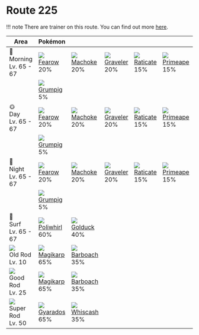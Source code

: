 # Route 225

!!! note
    There are trainer on this route. You can find out more [here](../../trainer_changes/route_225/).


Area                                  | Pokémon                          | &nbsp;                          | &nbsp;                          | &nbsp;                          | &nbsp;                          | &nbsp;                         | 
---                                   | ---                              | ---                             | ---                             | ---                             | ---                             | ---                            | 
🌅<br>Morning<br>Lv. 65 - 67           | ![][022]<br> [Fearow]<br> 20%    | ![][067]<br> [Machoke]<br> 20%  | ![][075]<br> [Graveler]<br> 20% | ![][020]<br> [Raticate]<br> 15% | ![][057]<br> [Primeape]<br> 15% | ![][297]<br> [Hariyama]<br> 5% | 
&nbsp;                                | ![][326]<br> [Grumpig]<br> 5%    | &nbsp;                          | &nbsp;                          | &nbsp;                          | &nbsp;                          | &nbsp;                         | 
🌞<br>Day<br>Lv. 65 - 67               | ![][022]<br> [Fearow]<br> 20%    | ![][067]<br> [Machoke]<br> 20%  | ![][075]<br> [Graveler]<br> 20% | ![][020]<br> [Raticate]<br> 15% | ![][057]<br> [Primeape]<br> 15% | ![][297]<br> [Hariyama]<br> 5% | 
&nbsp;                                | ![][326]<br> [Grumpig]<br> 5%    | &nbsp;                          | &nbsp;                          | &nbsp;                          | &nbsp;                          | &nbsp;                         | 
🌙<br>Night<br>Lv. 65 - 67             | ![][022]<br> [Fearow]<br> 20%    | ![][067]<br> [Machoke]<br> 20%  | ![][075]<br> [Graveler]<br> 20% | ![][020]<br> [Raticate]<br> 15% | ![][057]<br> [Primeape]<br> 15% | ![][297]<br> [Hariyama]<br> 5% | 
&nbsp;                                | ![][326]<br> [Grumpig]<br> 5%    | &nbsp;                          | &nbsp;                          | &nbsp;                          | &nbsp;                          | &nbsp;                         | 
🌊<br> Surf<br>Lv. 65 - 67             | ![][061]<br> [Poliwhirl]<br> 60% | ![][055]<br> [Golduck]<br> 40%  | &nbsp;                          | &nbsp;                          | &nbsp;                          | &nbsp;                         | 
![][old-rod]<br>Old Rod<br>Lv. 10     | ![][129]<br> [Magikarp]<br> 65%  | ![][339]<br> [Barboach]<br> 35% | &nbsp;                          | &nbsp;                          | &nbsp;                          | &nbsp;                         | 
![][good-rod]<br>Good Rod<br>Lv. 25   | ![][129]<br> [Magikarp]<br> 65%  | ![][339]<br> [Barboach]<br> 35% | &nbsp;                          | &nbsp;                          | &nbsp;                          | &nbsp;                         | 
![][super-rod]<br>Super Rod<br>Lv. 50 | ![][130]<br> [Gyarados]<br> 65%  | ![][340]<br> [Whiscash]<br> 35% | &nbsp;                          | &nbsp;                          | &nbsp;                          | &nbsp;                         | 

[Raticate]: ../../pokemon_changes/020/
[Fearow]: ../../pokemon_changes/022/
[Golduck]: ../../pokemon_changes/055/
[Primeape]: ../../pokemon_changes/057/
[Poliwhirl]: ../../pokemon_changes/061/
[Machoke]: ../../pokemon_changes/067/
[Graveler]: ../../pokemon_changes/075/
[Magikarp]: ../../pokemon_changes/129/
[Gyarados]: ../../pokemon_changes/130/
[Hariyama]: ../../pokemon_changes/297/
[Grumpig]: ../../pokemon_changes/326/
[Barboach]: ../../pokemon_changes/339/
[Whiscash]: ../../pokemon_changes/340/
[good-rod]: ../img/items/good-rod.png
[old-rod]: ../img/items/old-rod.png
[super-rod]: ../img/items/super-rod.png
[020]: ../img/pokemon/020.png
[022]: ../img/pokemon/022.png
[055]: ../img/pokemon/055.png
[057]: ../img/pokemon/057.png
[061]: ../img/pokemon/061.png
[067]: ../img/pokemon/067.png
[075]: ../img/pokemon/075.png
[129]: ../img/pokemon/129.png
[130]: ../img/pokemon/130.png
[297]: ../img/pokemon/297.png
[326]: ../img/pokemon/326.png
[339]: ../img/pokemon/339.png
[340]: ../img/pokemon/340.png
